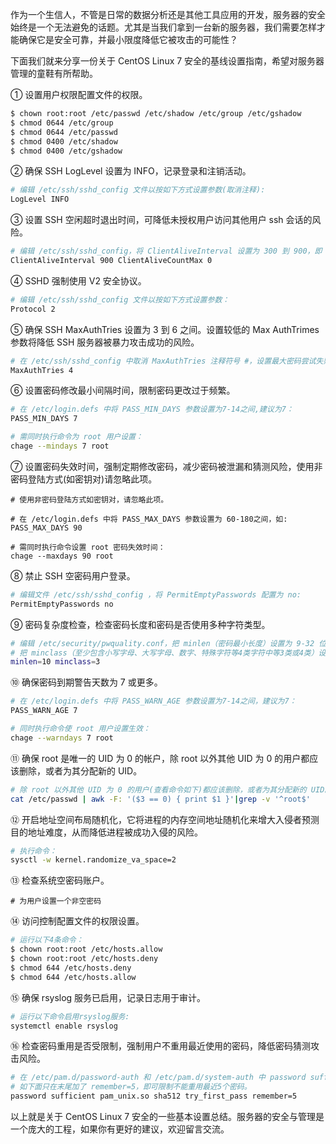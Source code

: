 作为一个生信人，不管是日常的数据分析还是其他工具应用的开发，服务器的安全始终是一个无法避免的话题。尤其是当我们拿到一台新的服务器，我们需要怎样才能确保它是安全可靠，并最小限度降低它被攻击的可能性？

下面我们就来分享一份关于 CentOS Linux 7 安全的基线设置指南，希望对服务器管理的童鞋有所帮助。

① 设置用户权限配置文件的权限。

```bash
$ chown root:root /etc/passwd /etc/shadow /etc/group /etc/gshadow
$ chmod 0644 /etc/group
$ chmod 0644 /etc/passwd
$ chmod 0400 /etc/shadow
$ chmod 0400 /etc/gshadow
```

② 确保 SSH LogLevel 设置为 INFO，记录登录和注销活动。

```bash
# 编辑 /etc/ssh/sshd_config 文件以按如下方式设置参数(取消注释):
LogLevel INFO
```

③ 设置 SSH 空闲超时退出时间，可降低未授权用户访问其他用户 ssh 会话的风险。

```bash
# 编辑 /etc/ssh/sshd_config，将 ClientAliveInterval 设置为 300 到 900，即 5-15 分钟，将 ClientAliveCountMax 设置为 0。
ClientAliveInterval 900 ClientAliveCountMax 0
```

④ SSHD 强制使用 V2 安全协议。

```bash
# 编辑 /etc/ssh/sshd_config 文件以按如下方式设置参数：
Protocol 2
```

⑤ 确保 SSH MaxAuthTries 设置为 3 到 6 之间。设置较低的 Max AuthTrimes 参数将降低 SSH 服务器被暴力攻击成功的风险。

```bash
# 在 /etc/ssh/sshd_config 中取消 MaxAuthTries 注释符号 #，设置最大密码尝试失败次数 3-6，建议为 4：
MaxAuthTries 4
```

⑥ 设置密码修改最小间隔时间，限制密码更改过于频繁。

```bash
# 在 /etc/login.defs 中将 PASS_MIN_DAYS 参数设置为7-14之间,建议为7：
PASS_MIN_DAYS 7

# 需同时执行命令为 root 用户设置：
chage --mindays 7 root
```

⑦ 设置密码失效时间，强制定期修改密码，减少密码被泄漏和猜测风险，使用非密码登陆方式(如密钥对)请忽略此项。

```
# 使用非密码登陆方式如密钥对，请忽略此项。

# 在 /etc/login.defs 中将 PASS_MAX_DAYS 参数设置为 60-180之间，如:
PASS_MAX_DAYS 90

# 需同时执行命令设置 root 密码失效时间：
chage --maxdays 90 root
```

⑧ 禁止 SSH 空密码用户登录。

```bash
# 编辑文件 /etc/ssh/sshd_config ，将 PermitEmptyPasswords 配置为 no:
PermitEmptyPasswords no
```

⑨ 密码复杂度检查，检查密码长度和密码是否使用多种字符类型。

```bash
# 编辑 /etc/security/pwquality.conf，把 minlen（密码最小长度）设置为 9-32 位。
# 把 minclass（至少包含小写字母、大写字母、数字、特殊字符等4类字符中等3类或4类）设置为 3 或 4。
minlen=10 minclass=3
```

⑩ 确保密码到期警告天数为 7 或更多。

```bash
# 在 /etc/login.defs 中将 PASS_WARN_AGE 参数设置为7-14之间，建议为7：
PASS_WARN_AGE 7

# 同时执行命令使 root 用户设置生效：
chage --warndays 7 root
```

⑪ 确保 root 是唯一的 UID 为 0 的帐户，除 root 以外其他 UID 为 0 的用户都应该删除，或者为其分配新的 UID。

```bash
# 除 root 以外其他 UID 为 0 的用户(查看命令如下)都应该删除，或者为其分配新的 UID。
cat /etc/passwd | awk -F: '($3 == 0) { print $1 }'|grep -v '^root$'
```

⑫ 开启地址空间布局随机化，它将进程的内存空间地址随机化来增大入侵者预测目的地址难度，从而降低进程被成功入侵的风险。

```bash
# 执行命令：
sysctl -w kernel.randomize_va_space=2
```

⑬ 检查系统空密码账户。

```
# 为用户设置一个非空密码

```

⑭ 访问控制配置文件的权限设置。

```bash
# 运行以下4条命令：
$ chown root:root /etc/hosts.allow
$ chown root:root /etc/hosts.deny
$ chmod 644 /etc/hosts.deny
$ chmod 644 /etc/hosts.allow
```

⑮ 确保 rsyslog 服务已启用，记录日志用于审计。

```bash
# 运行以下命令启用rsyslog服务:
systemctl enable rsyslog
```

⑯ 检查密码重用是否受限制，强制用户不重用最近使用的密码，降低密码猜测攻击风险。

```bash
# 在 /etc/pam.d/password-auth 和 /etc/pam.d/system-auth 中 password sufficient pam_unix.so 这行的末尾配置 remember 参数为5-24之间，原来的内容不用更改。
# 如下面只在末尾加了 remember=5，即可限制不能重用最近5个密码。
password sufficient pam_unix.so sha512 try_first_pass remember=5
```

以上就是关于 CentOS Linux 7 安全的一些基本设置总结。服务器的安全与管理是一个庞大的工程，如果你有更好的建议，欢迎留言交流。
